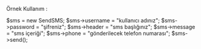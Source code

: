 Örnek Kullanım :


$sms = new SendSMS;
$sms->username = "kullanıcı adınız";
$sms->password = "şifreniz";
$sms->header = "sms başlığınız";
$sms->message = "sms içeriği";
$sms->phone = "gönderilecek telefon numarası";
$sms->send();
